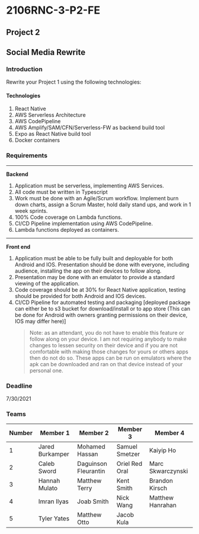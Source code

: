 # 2106RNC-3-P2-FE

## Project 2

## Social Media Rewrite

### Introduction

Rewrite your Project 1 using the following technologies:

#### Technologies

1. React Native
2. AWS Serverless Architecture
3. AWS CodePipeline
4. AWS Amplify/SAM/CFN/Serverless-FW as backend build tool
5. Expo as React Native build tool
6. Docker containers

### Requirements

---

**Backend**

1. Application must be serverless, implementing AWS Services.
2. All code must be written in Typescript
3. Work must be done with an Agile/Scrum workflow. Implement burn down charts, assign a Scrum Master, hold daily stand ups, and work in 1 week sprints.
4. 100% Code coverage on Lambda functions.
5. CI/CD Pipeline implementation using AWS CodePipeline.
6. Lambda functions deployed as containers.

---

**Front end**

1. Application must be able to be fully built and deployable for both Android and IOS. Presentation should be done with everyone, including audience, installing the app on their devices to follow along.
2. Presentation may be done with an emulator to provide a standard viewing of the application.
3. Code coverage should be at 30% for React Native application, testing should be provided for both Android and IOS devices.
4. CI/CD Pipeline for automated testing and packaging [deployed package can either be to s3 bucket for download/install or to app store (This can be done for Android with owners granting permissions on their device, IOS may differ here)]
    > Note: as an attendant, you do not have to enable this feature or follow along on your device. I am not requiring anybody to make changes to lessen security on their device and if you are not comfortable with making those changes for yours or others apps then do not do so. These apps can be run on emulators where the apk can be downloaded and ran on that device instead of your personal one.

### Deadline

7/30/2021

### Teams

| Number | Member 1        | Member 2             | Member 3       | Member 4          |
| ------ | --------------- | -------------------- | -------------- | ----------------- |
| 1      | Jared Burkamper | Mohamed Hassan       | Samuel Smetzer | Kaiyip Ho         |
| 2      | Caleb Sword     | Daguinson Fleurantin | Oriel Red Oral | Marc Skwarczynski |
| 3      | Hannah Mulato   | Matthew Terry        | Kent Smith     | Brandon Kirsch    |
| 4      | Imran Ilyas     | Joab Smith           | Nick Wang      | Matthew Hanrahan  |
| 5      | Tyler Yates     | Matthew Otto         | Jacob Kula     |
